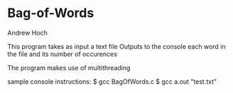 # Bag-of-Words


Andrew Hoch

This program takes as input a text file
Outputs to the console each word in the file and its number of occurences

The program makes use of multithreading

sample console instructions:
    $ gcc BagOfWords.c
    $ gcc a.out "test.txt"

